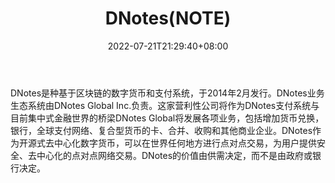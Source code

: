 ﻿---
weight: 
title: "DNotes(NOTE)"
description: "DNotes是种基于区块链的数字货币和支付系统，于2014年2月发行"
date: 2022-07-21T21:29:40+08:00
lastmod: 2022-07-21T09:55:40+08:00
draft: false
authors: ["Cindy"]
featuredImage: "dnotesnote.jpg"
link: "http://dnotescoin.com/"
tags: ["数字代币","DNotes(NOTE)"]
categories: ["navigation"]
navigation: ["数字代币"]
lightgallery: true
toc: true
pinned: false
recommend: false
recommend1: false
---
DNotes是种基于区块链的数字货币和支付系统，于2014年2月发行。DNotes业务生态系统由DNotes Global Inc.负责。这家营利性公司将作为DNotes支付系统与目前集中式金融世界的桥梁DNotes Global将发展各项业务，包括增加货币兑换，银行，全球支付网络、复合型货币的卡、合并、收购和其他商业企业。DNotes作为开源式去中心化数字货币，可以在世界任何地方进行点对点交易，为用户提供安全、去中心化的点对点网络交易。DNotes的价值由供需决定，而不是由政府或银行决定。
